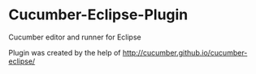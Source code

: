 # Cucumber-Eclipse-Plugin
Cucumber editor and runner for Eclipse

Plugin was created by the help of http://cucumber.github.io/cucumber-eclipse/ 
